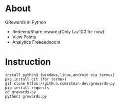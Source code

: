 # About
GRewards in Python
- Redeem/Share rewards(Only Laz100 for now)
- View Points
- Analytics Freeeedooom
# Instruction
    install python3 (windows,linux,android via termux)
    pkg install git (for termux)
    git clone https://github.com/stein-dev/grewards-py
    pip install requests
    cd grewards-py
    python3 grewards.py
